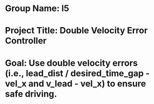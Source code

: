 # Group Name: l5
# Project Title: Double Velocity Error Controller
# Goal: Use double velocity errors (i.e., lead_dist / desired_time_gap - vel_x and v_lead - vel_x) to ensure safe driving.
